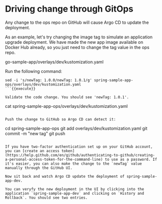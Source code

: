 # Driving change through GitOps

Any change to the ops repo on GitHub will cause Argo CD to update the deployment.

As an example, let's try changing the image tag to simulate an application upgrade deployment. We have made the new app image available on Docker Hub already, so you just need to change the tag value in the ops repo.

go-sample-app/overlays/dev/kustomization.yaml

Run the following command:
```
sed -i 's/newTag: 1.0.0/newTag: 1.0.1/g' spring-sample-app-ops/overlays/dev/kustomization.yaml
```{{execute}}

Validate the code change. You should see 'newTag: 1.0.1'.
```
cat spring-sample-app-ops/overlays/dev/kustomization.yaml
```{{execute}}

Push the change to GitHub so Argo CD can detect it:
```
cd spring-sample-app-ops
git add overlays/dev/kustomization.yaml
git commit -m "new tag"
git push
```

If you have two-factor authentication set up on your GitHub account, you can [create an access token](https://help.github.com/en/github/authenticating-to-github/creating-a-personal-access-token-for-the-command-line) to use as a password. If it's easier, you can also make the change to the `newTag` value manually through the GitHub UI.

Now sit back and watch Argo CD update the deployment of spring-sample-app-dev.

You can veryfy the new deployment in the UI by clicking into the application `spring-sample-app-dev` and clicking on `History and Rollback`. You should see two entries.